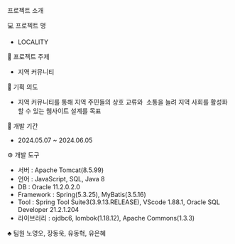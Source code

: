 프로젝트 소개

💻 프로젝트 명
- LOCALITY

🧾 프로젝트 주제
- 지역 커뮤니티

🧾 기획 의도
- 지역 커뮤니티를 통해 지역 주민들의 상호 교류와 
소통을 늘려 지역 사회를 활성화 할 수 있는 웹사이트 설계를 목표

📆 개발 기간
- 2024.05.07 ~ 2024.06.05

⚙ 개발 도구
- 서버 : Apache Tomcat(8.5.99)
- 언어 : JavaScript, SQL, Java 8
- DB : Oracle 11.2.0.2.0
- Framework : Spring(5.3.25), MyBatis(3.5.16)
- Tool : Spring Tool Suite3(3.9.13.RELEASE), VScode 1.88.1, Oracle SQL Developer 21.2.1.204
- 라이브러리 : ojdbc6, lombok(1.18.12), Apache Commons(1.3.3)

♣️ 팀원
노영오, 장동욱, 유동혁, 유은혜
